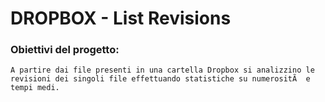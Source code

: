# DROPBOX - List Revisions

### Obiettivi del progetto: 

```A partire dai file presenti in una cartella Dropbox si analizzino le revisioni dei singoli file effettuando statistiche su numerositÃ  e tempi medi.```


